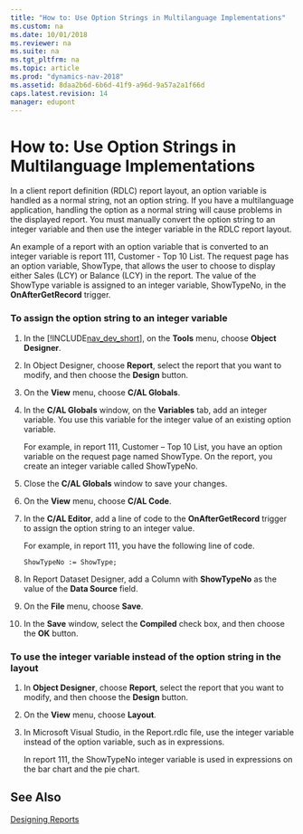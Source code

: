 ```yaml
---
title: "How to: Use Option Strings in Multilanguage Implementations"
ms.custom: na
ms.date: 10/01/2018
ms.reviewer: na
ms.suite: na
ms.tgt_pltfrm: na
ms.topic: article
ms.prod: "dynamics-nav-2018"
ms.assetid: 8daa2b6d-6b6d-41f9-a96d-9a57a2a1f66d
caps.latest.revision: 14
manager: edupont
---
```

# How to: Use Option Strings in Multilanguage Implementations
In a client report definition \(RDLC\) report layout, an option variable is handled as a normal string, not an option string. If you have a multilanguage application, handling the option as a normal string will cause problems in the displayed report. You must manually convert the option string to an integer variable and then use the integer variable in the RDLC report layout.  
  
 An example of a report with an option variable that is converted to an integer variable is report 111, Customer - Top 10 List. The request page has an option variable, ShowType, that allows the user to choose to display either Sales \(LCY\) or Balance \(LCY\) in the report. The value of the ShowType variable is assigned to an integer variable, ShowTypeNo, in the **OnAfterGetRecord** trigger.  
  
### To assign the option string to an integer variable  
  
1.  In the [!INCLUDE[nav_dev_short](includes/nav_dev_short_md.md)], on the **Tools** menu, choose **Object Designer**.  
  
2.  In Object Designer, choose **Report**, select the report that you want to modify, and then choose the **Design** button.  
  
3.  On the **View** menu, choose **C/AL Globals**.  
  
4.  In the **C/AL Globals** window, on the **Variables** tab, add an integer variable. You use this variable for the integer value of an existing option variable.  
  
     For example, in report 111, Customer – Top 10 List, you have an option variable on the request page named ShowType. On the report, you create an integer variable called ShowTypeNo.  
  
5.  Close the **C/AL Globals** window to save your changes.  
  
6.  On the **View** menu, choose **C/AL Code**.  
  
7.  In the **C/AL Editor**, add a line of code to the **OnAfterGetRecord** trigger to assign the option string to an integer value.  
  
     For example, in report 111, you have the following line of code.  
  
    ```  
    ShowTypeNo := ShowType;  
    ```  
  
8.  In Report Dataset Designer, add a Column with **ShowTypeNo** as the value of the **Data Source** field.  
  
9. On the **File** menu, choose **Save**.  
  
10. In the **Save** window, select the **Compiled** check box, and then choose the **OK** button.  
  
### To use the integer variable instead of the option string in the layout  
  
1.  In **Object Designer**, choose **Report**, select the report that you want to modify, and then choose the **Design** button.  
  
2.  On the **View** menu, choose **Layout**.  
  
3.  In Microsoft Visual Studio, in the Report.rdlc file, use the integer variable instead of the option variable, such as in expressions.  
  
     In report 111, the ShowTypeNo integer variable is used in expressions on the bar chart and the pie chart.  
  
## See Also  
 [Designing Reports](Designing-Reports.md)